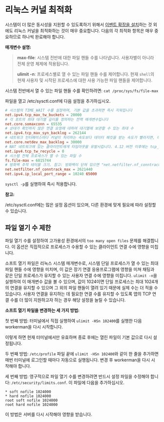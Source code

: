 # 리눅스 커널 최적화

시스템이 더 많은 동시성을 지원할 수 있도록하기 위해서 [이벤트 확장을 설치](../install/install.md)하는 것 외에도 리눅스 커널을 최적화하는 것이 매우 중요합니다. 다음의 각 최적화 항목은 매우 중요하므로 하나씩 완료해야 합니다.

**매개변수 설명:**

> **max-file**: 시스템 전반에 대한 파일 핸들 수를 나타냅니다. 사용자별이 아니라 전체 운영 체제에 적용됩니다.
> 
> **ulimit -n**: 프로세스별로 열 수 있는 파일 핸들 수를 제어합니다. 현재 `shell`의 현재 사용자 및 시작된 프로세스에 대한 사용 가능한 파일 핸들을 제어합니다.

시스템 전반에서 열 수 있는 파일 핸들 수를 확인하려면: `cat /proc/sys/fs/file-max`

파일을 열고 /etc/sysctl.conf에 다음 설정을 추가하십시오.
```conf
# 시스템의 TIME_WAIT 수를 설정하며, 기본 값을 초과하면 즉시 지워집니다
net.ipv4.tcp_max_tw_buckets = 20000
# 각 포트의 최대 대기열 길이를 정의하는 전역 매개변수입니다
net.core.somaxconn = 65535
# 상대가 확인하지 않은 연결 요청에 대하여 대기열에 보관할 수 있는 최대 수
net.ipv4.tcp_max_syn_backlog = 262144
# 네트워크 인터페이스마다 커널이 처리하는 속도보다 데이터 패킷을 받는 속도가 빨라지면, 대기열에 보내는 데이터 패킷의 최대 수
net.core.netdev_max_backlog = 30000
# NAT 네트워크에 있는 클라이언트에게 타임아웃을 유발시킵니다. 4.12 버전 이후에는 tcp_tw_recycle 설정을 제거했습니다. "No such file or directory"라는 오류가 발생하면 무시하십시오
net.ipv4.tcp_tw_recycle = 0
# 시스템 전체 프로세스가 열 수 있는 파일 수
fs.file-max = 6815744
# 방화벽 추적 테이블 크기. 참고: 방화벽이 닫혀 있으면 "net.netfilter.nf_conntrack_max" is an unknown key라는 오류가 표시됩니다. 이 경우 무시하면 됩니다
net.netfilter.nf_conntrack_max = 2621440
net.ipv4.ip_local_port_range = 10240 65000
```
`sysctl -p`를 실행하여 즉시 적용합니다.

**참고:** 

/etc/sysctl.conf에는 많은 설정 옵션이 있으며, 다른 환경에 맞게 필요에 따라 설정할 수 있습니다.

## 파일 열기 수 제한

파일 열기 수를 설정하여 고가용성 환경에서의 ```too many open files``` 문제를 해결합니다. 이 옵션은 직접적으로 프로세스가 수용할 수 있는 클라이언트 연결 수에 영향을 미칩니다.

소프트 열기 파일은 리눅스 시스템 매개변수로, 시스템 단일 프로세스가 열 수 있는 최대 파일 핸들 수에 영향을 미치며, 이 값은 장기 연결 응용프로그램에 영향을 미쳐 채팅과 같은 단일 프로세스가 유지할 수 있는 사용자 연결 수에 영향을 미칩니다. ```ulimit -n```을 실행하여 이 매개변수 값을 볼 수 있으며, 값이 1024이면 단일 프로세스는 최대 1024개의 연결을 유지할 수 있으며 그 외의 파일 핸들이 열려 있기 때문에 실제 수는 더 적을 수 있습니다. 사용자 연결을 유지하는 데 필요한 연결 수를 유지할 수 있도록 앱의 TCP 연결 수를 더 많이 지원하고자 하는 경우 해당 설정을 늘릴 수 있습니다.

**소프트 열기 파일을 변경하는 세 가지 방법:**

첫 번째 방법: 터미널에서 직접 실행하여 `ulimit -HSn 102400`를 실행한 다음 workerman을 다시 시작합니다.

이렇게 하면 현재 터미널에서만 유효하며 종료 후에는 열린 파일이 기본 값으로 다시 설정됩니다.

두 번째 방법: `/etc/profile` 파일 끝에 `ulimit -HSn 102400`와 같이 한 줄을 추가하면 매번 터미널에 로그인할 때마다 자동으로 실행됩니다. 변경 후 workerman을 다시 시작해야 합니다.

세 번째 방법: 영구적으로 파일 열기 수를 변경하려면 반드시 설정 파일을 수정해야 합니다: `/etc/security/limits.conf`. 이 파일에 다음을 추가하십시오.

``` 
* soft nofile 1024000
* hard nofile 1024000
root soft nofile 1024000
root hard nofile 1024000
```

이 방법은 서버를 다시 시작해야 영향을 받습니다.
